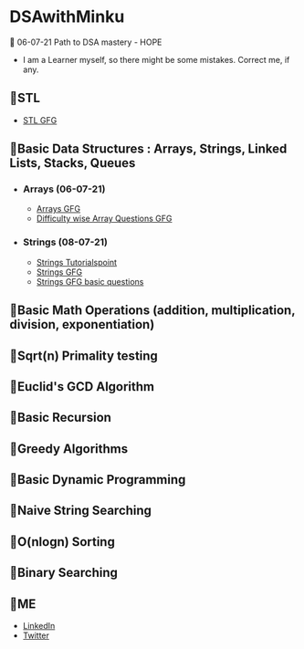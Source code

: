 # DSAwithMinku
🐰 06-07-21 Path to DSA mastery - HOPE

- I am a Learner myself, so there might be some mistakes. Correct me, if any.

## 🐰STL
- [STL GFG](https://www.geeksforgeeks.org/the-c-standard-template-library-stl/)

## 🐰Basic Data Structures : Arrays, Strings, Linked Lists, Stacks, Queues
- ### Arrays (06-07-21)
     - [Arrays GFG](https://www.geeksforgeeks.org/array-data-structure/)
     - [Difficulty wise Array Questions GFG](https://www.geeksforgeeks.org/top-50-array-coding-problems-for-interviews/)

- ### Strings (08-07-21)
     - [Strings Tutorialspoint](https://www.tutorialspoint.com/cplusplus/cpp_strings.htm)
     - [Strings GFG](https://www.geeksforgeeks.org/string-data-structure/)
     - [Strings GFG basic questions](https://www.geeksforgeeks.org/string-data-structure/#basics)

## 🐰Basic Math Operations (addition, multiplication, division, exponentiation)

## 🐰Sqrt(n) Primality testing

## 🐰Euclid's GCD Algorithm

## 🐰Basic Recursion

## 🐰Greedy Algorithms

## 🐰Basic Dynamic Programming

## 🐰Naive String Searching

## 🐰O(nlogn) Sorting

## 🐰Binary Searching

## 🐰ME
- [LinkedIn](https://www.linkedin.com/in/minku-singh%F0%9F%90%B0-2943a51a5/)
- [Twitter](https://twitter.com/minkusingh_)
